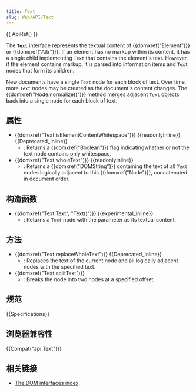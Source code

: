 ```yaml
---
title: Text
slug: Web/API/Text
---
```

{{ ApiRef() }}

The **`Text`** interface represents the textual content of {{domxref("Element")}} or {{domxref("Attr")}}. If an element has no markup within its content, it has a single child implementing `Text` that contains the element's text. However, if the element contains markup, it is parsed into information items and `Text` nodes that form its children.

New documents have a single `Text` node for each block of text. Over time, more `Text` nodes may be created as the document's content changes. The {{domxref("Node.normalize()")}} method merges adjacent `Text` objects back into a single node for each block of text.

## 属性

- {{domxref("Text.isElementContentWhitespace")}} {{readonlyInline}}{{Deprecated_Inline}}
  - : Returns a {{domxref("Boolean")}} flag indicatingwhether or not the text node contains only whitespace.
- {{domxref("Text.wholeText")}} {{readonlyInline}}
  - : Returns a {{domxref("DOMString")}} containing the text of all `Text` nodes logically adjacent to this {{domxref("Node")}}, concatenated in document order.

## 构造函数

- {{domxref("Text.Text", "Text()")}} {{experimental_inline}}
  - : Returns a `Text` node with the parameter as its textual content.

## 方法

- {{domxref("Text.replaceWholeText")}} {{Deprecated_Inline}}
  - : Replaces the text of the current node and all logically adjacent nodes with the specified text.
- {{domxref("Text.splitText")}}
  - : Breaks the node into two nodes at a specified offset.

## 规范

{{Specifications}}

## 浏览器兼容性

{{Compat("api.Text")}}

## 相关链接

- [The DOM interfaces index](/zh-CN/docs/DOM/DOM_Reference).
